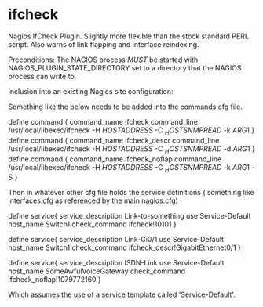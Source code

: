 # ifcheck
Nagios IfCheck Plugin. Slightly more flexible than the stock standard PERL script.
Also warns of link flapping and interface reindexing.

Preconditions:
The NAGIOS process *MUST* be started with NAGIOS_PLUGIN_STATE_DIRECTORY set to a directory that the NAGIOS process can write to.

Inclusion into an existing Nagios site configuration:

Something like the below needs to be added into the commands.cfg file.

define command {
        command_name    ifcheck
        command_line    /usr/local/libexec/ifcheck -H $HOSTADDRESS$ -C $_HOSTSNMPREAD$ -k $ARG1$
}
define command {
        command_name    ifcheck_descr
        command_line    /usr/local/libexec/ifcheck -H $HOSTADDRESS$ -C $_HOSTSNMPREAD$ -d $ARG1$
}
define command {
        command_name    ifcheck_noflap
        command_line    /usr/local/libexec/ifcheck -H $HOSTADDRESS$ -C $_HOSTSNMPREAD$ -k $ARG1$ -S
}

Then in whatever other cfg file holds the service definitions ( something like interfaces.cfg as referenced by the main nagios.cfg)

define service{
        service_description     Link-to-something
        use                     Service-Default
        host_name               Switch1
        check_command           ifcheck!10101
}

define service{
        service_description     Link-Gi0/1
        use                     Service-Default
        host_name               Switch1
        check_command           ifcheck_descr!GigabitEthernet0/1
}

define service{
        service_description     ISDN-Link
        use                     Service-Default
        host_name               SomeAwfulVoiceGateway
        check_command           ifcheck_noflap!1079772160
}

Which assumes the use of a service template called 'Service-Default'.
